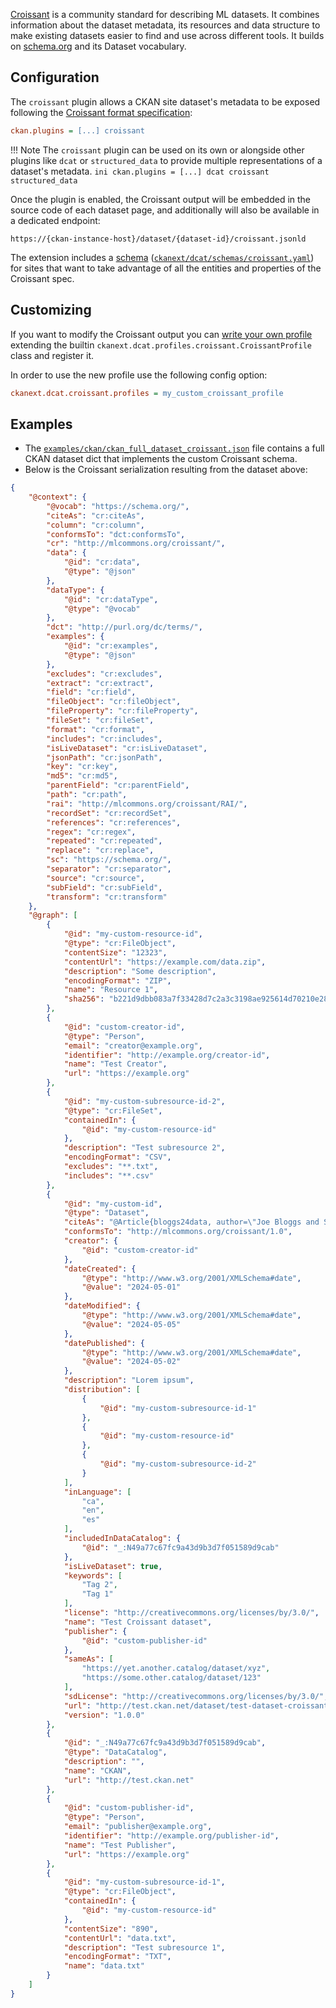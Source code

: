 
[Croissant](https://mlcommons.org/working-groups/data/croissant/) is a community standard for describing ML datasets. It combines information about the dataset metadata, its resources and data structure to make existing datasets easier to find and use across different tools. It builds on [schema.org](https://schema.org) and its Dataset vocabulary.


## Configuration

The `croissant` plugin allows a CKAN site dataset's metadata to be exposed following the [Croissant format specification](https://docs.mlcommons.org/croissant/docs/croissant-spec.html):

```ini
ckan.plugins = [...] croissant
```


!!! Note
    The `croissant` plugin can be used on its own or alongside other plugins like `dcat` or `structured_data` to provide multiple representations of a dataset's metadata.
    ```ini
    ckan.plugins = [...] dcat croissant structured_data
    ```

Once the plugin is enabled, the Croissant output will be embedded in the source code of each dataset page, and additionally will also be available in a dedicated endpoint:

    https://{ckan-instance-host}/dataset/{dataset-id}/croissant.jsonld

The extension includes a [schema](getting-started.md#schemas) ([`ckanext/dcat/schemas/croissant.yaml`](https://github.com/ckan/ckanext-dcat/tree/master/ckanext/dcat/schemas/croissant.yml)) for sites that want to take advantage of all the entities and properties of the Croissant spec.

## Customizing

If you want to modify the Croissant output you can [write your own profile](writing-profiles.md) extending the builtin `ckanext.dcat.profiles.croissant.CroissantProfile` class and register it.

In order to use the new profile use the following config option:

```ini
ckanext.dcat.croissant.profiles = my_custom_croissant_profile
```

## Examples

* The [`examples/ckan/ckan_full_dataset_croissant.json`](https://github.com/ckan/ckanext-dcat/tree/master/examples/ckan/ckan_full_dataset_croissant.json) file contains a full CKAN dataset dict that implements the custom Croissant schema.
* Below is the Croissant serialization resulting from the dataset above:

```json
{
    "@context": {
        "@vocab": "https://schema.org/",
        "citeAs": "cr:citeAs",
        "column": "cr:column",
        "conformsTo": "dct:conformsTo",
        "cr": "http://mlcommons.org/croissant/",
        "data": {
            "@id": "cr:data",
            "@type": "@json"
        },
        "dataType": {
            "@id": "cr:dataType",
            "@type": "@vocab"
        },
        "dct": "http://purl.org/dc/terms/",
        "examples": {
            "@id": "cr:examples",
            "@type": "@json"
        },
        "excludes": "cr:excludes",
        "extract": "cr:extract",
        "field": "cr:field",
        "fileObject": "cr:fileObject",
        "fileProperty": "cr:fileProperty",
        "fileSet": "cr:fileSet",
        "format": "cr:format",
        "includes": "cr:includes",
        "isLiveDataset": "cr:isLiveDataset",
        "jsonPath": "cr:jsonPath",
        "key": "cr:key",
        "md5": "cr:md5",
        "parentField": "cr:parentField",
        "path": "cr:path",
        "rai": "http://mlcommons.org/croissant/RAI/",
        "recordSet": "cr:recordSet",
        "references": "cr:references",
        "regex": "cr:regex",
        "repeated": "cr:repeated",
        "replace": "cr:replace",
        "sc": "https://schema.org/",
        "separator": "cr:separator",
        "source": "cr:source",
        "subField": "cr:subField",
        "transform": "cr:transform"
    },
    "@graph": [
        {
            "@id": "my-custom-resource-id",
            "@type": "cr:FileObject",
            "contentSize": "12323",
            "contentUrl": "https://example.com/data.zip",
            "description": "Some description",
            "encodingFormat": "ZIP",
            "name": "Resource 1",
            "sha256": "b221d9dbb083a7f33428d7c2a3c3198ae925614d70210e28716ccaa7cd4ddb79"
        },
        {
            "@id": "custom-creator-id",
            "@type": "Person",
            "email": "creator@example.org",
            "identifier": "http://example.org/creator-id",
            "name": "Test Creator",
            "url": "https://example.org"
        },
        {
            "@id": "my-custom-subresource-id-2",
            "@type": "cr:FileSet",
            "containedIn": {
                "@id": "my-custom-resource-id"
            },
            "description": "Test subresource 2",
            "encodingFormat": "CSV",
            "excludes": "**.txt",
            "includes": "**.csv"
        },
        {
            "@id": "my-custom-id",
            "@type": "Dataset",
            "citeAs": "@Article{bloggs24data, author=\"Joe Bloggs and Sally Biggs\"}",
            "conformsTo": "http://mlcommons.org/croissant/1.0",
            "creator": {
                "@id": "custom-creator-id"
            },
            "dateCreated": {
                "@type": "http://www.w3.org/2001/XMLSchema#date",
                "@value": "2024-05-01"
            },
            "dateModified": {
                "@type": "http://www.w3.org/2001/XMLSchema#date",
                "@value": "2024-05-05"
            },
            "datePublished": {
                "@type": "http://www.w3.org/2001/XMLSchema#date",
                "@value": "2024-05-02"
            },
            "description": "Lorem ipsum",
            "distribution": [
                {
                    "@id": "my-custom-subresource-id-1"
                },
                {
                    "@id": "my-custom-resource-id"
                },
                {
                    "@id": "my-custom-subresource-id-2"
                }
            ],
            "inLanguage": [
                "ca",
                "en",
                "es"
            ],
            "includedInDataCatalog": {
                "@id": "_:N49a77c67fc9a43d9b3d7f051589d9cab"
            },
            "isLiveDataset": true,
            "keywords": [
                "Tag 2",
                "Tag 1"
            ],
            "license": "http://creativecommons.org/licenses/by/3.0/",
            "name": "Test Croissant dataset",
            "publisher": {
                "@id": "custom-publisher-id"
            },
            "sameAs": [
                "https://yet.another.catalog/dataset/xyz",
                "https://some.other.catalog/dataset/123"
            ],
            "sdLicense": "http://creativecommons.org/licenses/by/3.0/",
            "url": "http://test.ckan.net/dataset/test-dataset-croissant",
            "version": "1.0.0"
        },
        {
            "@id": "_:N49a77c67fc9a43d9b3d7f051589d9cab",
            "@type": "DataCatalog",
            "description": "",
            "name": "CKAN",
            "url": "http://test.ckan.net"
        },
        {
            "@id": "custom-publisher-id",
            "@type": "Person",
            "email": "publisher@example.org",
            "identifier": "http://example.org/publisher-id",
            "name": "Test Publisher",
            "url": "https://example.org"
        },
        {
            "@id": "my-custom-subresource-id-1",
            "@type": "cr:FileObject",
            "containedIn": {
                "@id": "my-custom-resource-id"
            },
            "contentSize": "890",
            "contentUrl": "data.txt",
            "description": "Test subresource 1",
            "encodingFormat": "TXT",
            "name": "data.txt"
        }
    ]
}
```
